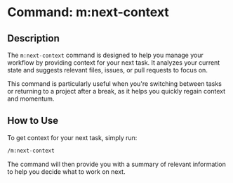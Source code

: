 # Command: m:next-context

## Description

The `m:next-context` command is designed to help you manage your workflow by providing context for your next task. It analyzes your current state and suggests relevant files, issues, or pull requests to focus on.

This command is particularly useful when you're switching between tasks or returning to a project after a break, as it helps you quickly regain context and momentum.

## How to Use

To get context for your next task, simply run:

```bash
/m:next-context
```

The command will then provide you with a summary of relevant information to help you decide what to work on next.
